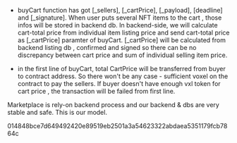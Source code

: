 - buyCart function has got [_sellers], [_cartPrice], [_payload], [deadline] and [_signature].
When user puts several NFT items to the cart , those infos will be stored in backend db.
In backend-side, we will calculate cart-total price from individual item listing price and
send cart-total price as [_cartPrice] paramter of buyCart.
[_cartPrice] will be calculated from backend listing db , confirmed and signed so 
there can be no discrepancy between cart price and sum of individual selling item price.

- in the first line of buyCart, total CartPrice will be transferred from buyer to contract address.
So there won't be any case - sufficient voxel on the contract to pay the sellers.
If buyer doesn't have enough vxl token for cart price , the transaction will be failed from first line.

Marketplace is rely-on backend process and our backend  & dbs are very stable and  safe.
This is our model.



014848bce7d649492420e89519eb2501a3a54623322abdaea5351179fcb7864c
